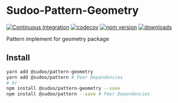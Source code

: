 # Sudoo-Pattern-Geometry

[![Continuous Integration](https://github.com/SudoDotDog/Sudoo-Pattern-Geometry/actions/workflows/ci.yml/badge.svg)](https://github.com/SudoDotDog/Sudoo-Pattern-Geometry/actions/workflows/ci.yml)
[![codecov](https://codecov.io/gh/SudoDotDog/Sudoo-Pattern-Geometry/branch/master/graph/badge.svg)](https://codecov.io/gh/SudoDotDog/Sudoo-Pattern-Geometry)
[![npm version](https://badge.fury.io/js/%40sudoo%2Fpattern-geometry.svg)](https://www.npmjs.com/package/@sudoo/pattern-geometry)
[![downloads](https://img.shields.io/npm/dm/@sudoo/pattern-geometry.svg)](https://www.npmjs.com/package/@sudoo/pattern-geometry)

Pattern implement for geometry package

## Install

```sh
yarn add @sudoo/pattern-geometry
yarn add @sudoo/pattern # Peer Dependencies
# Or
npm install @sudoo/pattern-geometry --save
npm install @sudoo/pattern --save # Peer Dependencies
```

